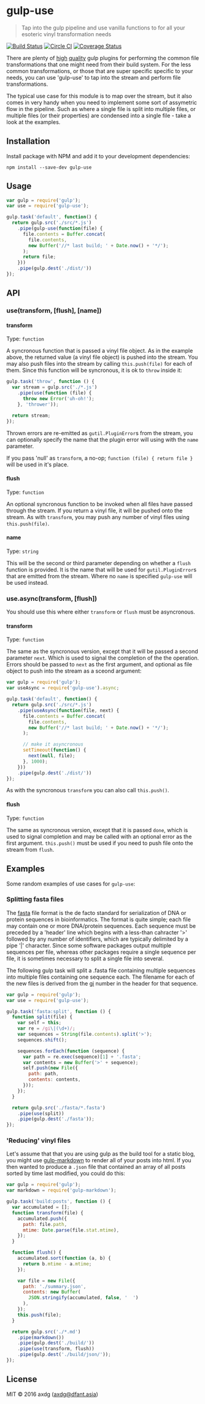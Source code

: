 # gulp-use

> Tap into the gulp pipeline and use vanilla functions to for all your esoteric vinyl transformation needs

[![Build Status](https://travis-ci.org/axdg/gulp-use.svg?branch=master)](https://travis-ci.org/axdg/gulp-use) [![Circle CI](https://circleci.com/gh/axdg/gulp-use/tree/master.svg?style=shield)](https://circleci.com/gh/axdg/gulp-use/tree/master) [![Coverage Status](https://coveralls.io/repos/github/axdg/gulp-use/badge.svg?branch=master)](https://coveralls.io/github/axdg/gulp-use?branch=master)

There are plenty of [high](https://github.com/search?q=%40sindresorhus+gulp-) [quality](https://github.com/search?utf8=%E2%9C%93&q=%40contra+gulp-&type=Repositories&ref=searchresults) gulp plugins for performing the common file transformations that one might need from their build system. For the less common transformations, or those that are super specific specific to your needs, you can use 'gulp-use' to tap into the stream and perform file transformations. 

The typical use case for this module is to map over the stream, but it also comes in very handy when you need to implement some sort of assymetric flow in the pipeline. Such as where a single file is split into multiple files, or multiple files (or their properties) are condensed into a single file - take a look at the examples.

## Installation

Install package with NPM and add it to your development dependencies:

`npm install --save-dev gulp-use`

## Usage

```js
var gulp = require('gulp');
var use = require('gulp-use');

gulp.task('default', function() {
  return gulp.src('./src/*.js')
    .pipe(gulp-use(function(file) {
      file.contents = Buffer.concat(
        file.contents, 
        new Buffer('//* last build; ' + Date.now() + '*/');
      );
      return file;
    }))
    .pipe(gulp.dest('./dist/'))
});

```

## API

### use(transform, [flush], [name])

#### transform

Type: `function`

A syncronous function that is passed a vinyl file object. As in the example above, the returned value (a vinyl file object) is pushed into the stream. You may also push files into the stream by calling `this.push(file)` for each of them. Since this function will be syncronous, it is ok to `throw` inside it:

```js
gulp.task('throw', function () {
  var stream = gulp.src('./*.js')
    .pipe(use(function (file) {
      throw new Error('uh-oh!');
    }, 'thrower'));

  return stream;
});
```

Thrown errors are re-emitted as `gutil.PluginError`s from the stream, you can optionally specify the name that the plugin error will using with the `name` parameter.

If you pass 'null' as `transform`, a no-op; `function (file) { return file }` will be used in it's place.

#### flush

Type: `function`

An optional syncronous function to be invoked when all files have passed through the stream. If you return a vinyl file, it will be pushed onto the stream. As with `transform`, you may push any number of vinyl files using `this.push(file)`.

#### name

Type: `string`

This will be the second or third parameter depending on whether a `flush` function is provided. It is the name that will be used for `gutil.PluginError`s that are emitted from the stream. Where no `name` is specified `gulp-use` will be used instead.

### use.async(transform, [flush])

You should use this where either `transform` or `flush` must be asyncronous.

#### transform

Type: `function`

The same as the syncronous version, except that it will be passed a second parameter `next`. Which is used to signal the completion of the the operation. Errors should be passed to `next` as the first argument, and optional as file object to push into the stream as a sceond argument:

```js
var gulp = require('gulp');
var useAsync = require('gulp-use').async;

gulp.task('default', function() {
  return gulp.src('./src/*.js')
    .pipe(useAsync(function(file, next) {
      file.contents = Buffer.concat(
        file.contents, 
        new Buffer('//* last build; ' + Date.now() + '*/');
      );

      // make it asyncronous
      setTimeout(function() {
        next(null, file);
      }, 1000);
    }))
    .pipe(gulp.dest('./dist/'))
});
```

As with the syncronous `transform` you can also call `this.push()`.

#### flush

Type: `function`

The same as syncronous version, except that it is passed `done`, which is used to signal completion and may be called with an optional error as the first argument. `this.push()` must be used if you need to push file onto the stream from `flush`.

## Examples

Some random examples of use cases for `gulp-use`:

### Splitting fasta files

The [fasta](https://en.wikipedia.org/wiki/FASTA_format) file format is the de facto standard for serialization of DNA or protein sequences in bioinformatics. The format is quite simple; each file may contain one or more DNA/protein sequences. Each sequence must be preceded by a 'header' line which begins with a less-than cahracter '>' followed by any number of identifiers, which are typically delimited by a pipe '|' character. Since some software packages output multiple sequences per file, whereas other packages require a single sequence per file, it is sometimes necessary to split a single file into several.

The following gulp task will split a .fasta file containing multiple sequences into multiple files containing one sequence each. The filename for each of the new files is derived from the [gi](http://www.ncbi.nlm.nih.gov/Sitemap/sequenceIDs.html) number in the header for that sequence.

```js
var gulp = require('gulp');
var use = require('gulp-use');

gulp.task('fasta:split', function () {
  function split(file) {
    var self = this;
    var re = /gi\|(\d+)/;
    var sequences = String(file.contents).split('>');
    sequences.shift();

    sequences.forEach(function (sequence) {
      var path = re.exec(sequence)[1] + '.fasta';
      var contents = new Buffer('>' + sequence);
      self.push(new File({
        path: path,
        contents: contents,
      }));
    });
  }

  return gulp.src('./fasta/*.fasta')
    .pipe(use(split))
    .pipe(gulp.dest('./fasta'));
});
```

### 'Reducing' vinyl files

Let's assume that that you are using gulp as the build tool for a static blog, you might use [gulp-markdown](https://github.com/sindresorhus/gulp-markdown) to render all of your posts into html. If you then wanted to produce a `.json` file that contained an array of all
posts sorted by time last modified, you could do this:

```js
var gulp = require('gulp');
var markdown = require('gulp-markdown');

gulp.task('build:posts', function () {
  var accumulated = [];
  function transform(file) {
    accumulated.push({
      path: file.path,
      mtime: Date.parse(file.stat.mtime),
    });
  }

  function flush() {
    accumulated.sort(function (a, b) {
      return b.mtime - a.mtime;
    });

    var file = new File({
      path: './summary.json',
      contents: new Buffer(
        JSON.stringify(accumulated, false, '  ')
      ),
    });
    this.push(file);
  }

  return gulp.src('./*.md')
    .pipe(markdown())
    .pipe(gulp.dest('./build/'))
    .pipe(use(transform, flush))
    .pipe(gulp.dest('./build/json/'));
});
```
## License

MIT © 2016 axdg (<axdg@dfant.asia>)
